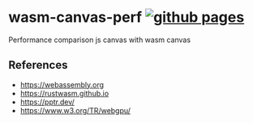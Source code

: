 # wasm-canvas-perf [![github pages](https://github.com/stesel/wasm-canvas-perf/actions/workflows/gh-pages.yml/badge.svg)](https://github.com/stesel/wasm-canvas-perf/actions/workflows/gh-pages.yml)
Performance comparison js canvas with wasm canvas

## References
- https://webassembly.org
- https://rustwasm.github.io
- https://pptr.dev/
- https://www.w3.org/TR/webgpu/
